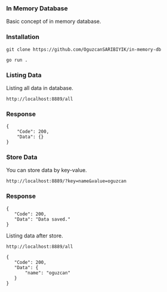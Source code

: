  ### In Memory Database
 Basic concept of in memory database.

 ### Installation
 ```git clone https://github.com/OguzcanSARIBIYIK/in-memory-db```
 
 ```go run .```
 ### Listing Data
 Listing all data in database.
 
 `http://localhost:8889/all`
 
 ### Response
 ```
 {
	 "Code": 200,
	 "Data": {}
 }
 ```
 ### Store Data
 
 You can store data by key-value.
 
 `http://localhost:8889/?key=name&value=oguzcan`
 
### Response
 ```
{
	"Code": 200,
	"Data": "Data saved."
}
 ```
 
 Listing data after store.
 
  `http://localhost:8889/all`
 
 ```
 {
	"Code": 200,
	"Data": {
		"name": "oguzcan"
	}
}
 ```
